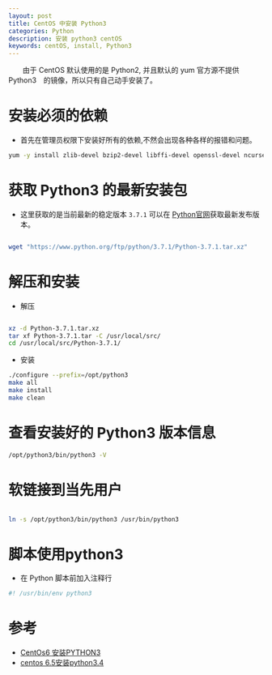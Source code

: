 ```yaml
---
layout: post
title: CentOS 中安装 Python3
categories: Python
description: 安装 python3 centOS
keywords: centOS, install, Python3
---
```


　　由于 CentOS 默认使用的是 Python2, 并且默认的 yum 官方源不提供 Python3　的镜像，所以只有自己动手安装了。

# 安装必须的依赖

* 首先在管理员权限下安装好所有的依赖,不然会出现各种各样的报错和问题。

```bash
yum -y install zlib-devel bzip2-devel libffi-devel openssl-devel ncurses-devel sqlite-devel readline-devel tk-devel gcc make

```

# 获取 Python3 的最新安装包

* 这里获取的是当前最新的稳定版本 `3.7.1` 可以在 [Python官网](https://www.python.org/)获取最新发布版本。

```bash

wget "https://www.python.org/ftp/python/3.7.1/Python-3.7.1.tar.xz"

```

# 解压和安装

* 解压

```bash

xz -d Python-3.7.1.tar.xz
tar xf Python-3.7.1.tar -C /usr/local/src/
cd /usr/local/src/Python-3.7.1/

```

* 安装

```bash
./configure --prefix=/opt/python3
make all
make install
make clean
```

# 查看安装好的 Python3 版本信息

```bash
/opt/python3/bin/python3 -V

```

# 软链接到当先用户

```bash

ln -s /opt/python3/bin/python3 /usr/bin/python3

```

# 脚本使用python3

* 在 Python 脚本前加入注释行

```bash
#! /usr/bin/env python3

```



# 参考

* [CentOs6 安装PYTHON3](http://blog.csdn.net/hot_vc/article/details/48265835)
* [centos 6.5安装python3.4](http://blog.csdn.net/wang1144/article/details/52411373)

